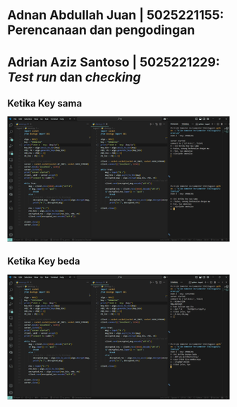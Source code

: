 # Adnan Abdullah Juan | 5025221155: Perencanaan dan pengodingan

# Adrian Aziz Santoso | 5025221229: _Test run_ dan _checking_

## Ketika Key sama
![keysama](img/keySama.png)

## Ketika Key beda
![keybeda](img/keyBeda.png)
